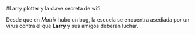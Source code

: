 ﻿#Larry plotter y la clave secreta de wifi

Desde que en  *Matrix* hubo un bug, la escuela se encuentra asediada por un virus contra el que **Larry** y sus amigos deberan luchar.
